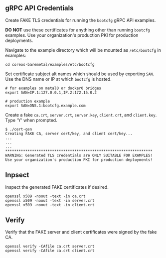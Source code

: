 
## gRPC API Credentials

Create FAKE TLS credentials for running the `bootcfg` gRPC API examples.

**DO NOT** use these certificates for anything other than running `bootcfg` examples. Use your organization's production PKI for production deployments.

Navigate to the example directory which will be mounted as `/etc/bootcfg` in examples:

    cd coreos-baremetal/examples/etc/bootcfg

Set certificate subject alt names which should be used by exporting `SAN`. Use the DNS name or IP at which `bootcfg` is hosted.

    # for examples on metal0 or docker0 bridges
    export SAN=IP.1:127.0.0.1,IP.2:172.15.0.2

    # production example
    export SAN=DNS.1:bootcfg.example.com

Create a fake `ca.crt`, `server.crt`, `server.key`, `client.crt`, and `client.key`. Type 'Y' when prompted.

    $ ./cert-gen
    Creating FAKE CA, server cert/key, and client cert/key...
    ...
    ...
    ...
    ******************************************************************
    WARNING: Generated TLS credentials are ONLY SUITABLE FOR EXAMPLES!
    Use your organization's production PKI for production deployments!

## Inpsect

Inspect the generated FAKE certificates if desired.

    openssl x509 -noout -text -in ca.crt
    openssl x509 -noout -text -in server.crt
    openssl x509 -noout -text -in client.crt

## Verify

Verify that the FAKE server and client certificates were signed by the fake CA.

    openssl verify -CAfile ca.crt server.crt
    openssl verify -CAfile ca.crt client.crt